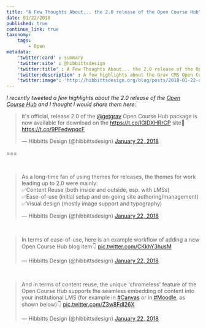 ```yaml
---
title: "A Few Thoughts About... the 2.0 release of the Open Course Hub"
date: 01/22/2018
published: true
continue_link: true
taxonomy:
    tags:
        - Open
metadata:
    'twitter:card' : summary
    'twitter:site' : @hibbittsdesign
    'twitter:title' : A Few Thoughts About... the 2.0 release of the Open Course Hub
    'twitter:description' : A few highlights about the Grav CMS Open Course Hub package.
    'twitter:image': 'http://hibbittsdesign.org/blog/posts/2018-01-22-a-few-thoughts-about-the-two-dot-oh-release-of-open-course-hub/screenshot.jpg'
---
```


_I recently tweeted a few highlights about the 2.0 release of the [Open Course Hub](https://github.com/hibbitts-design/grav-skeleton-course-hub) and I thought I would share them here:_

<blockquote class="twitter-tweet" data-lang="en"><p lang="en" dir="ltr">It&#39;s official, release 2.0 of the <a href="https://twitter.com/getgrav?ref_src=twsrc%5Etfw">@getgrav</a> Open Course Hub package is now available for download on the <a href="https://t.co/IGIDXHRrCP">https://t.co/IGIDXHRrCP</a> site🍻 <a href="https://t.co/9PFedwpqcF">https://t.co/9PFedwpqcF</a></p>&mdash; Hibbitts Design (@hibbittsdesign) <a href="https://twitter.com/hibbittsdesign/status/955506358333263872?ref_src=twsrc%5Etfw">January 22, 2018</a></blockquote>
<script async src="https://platform.twitter.com/widgets.js" charset="utf-8"></script>

===

<br>
<blockquote class="twitter-tweet" data-conversation="none" data-lang="en"><p lang="en" dir="ltr">As a long-time fan of using themes for releases, the themes for work leading up to 2.0 were mainly:<br>✅Content Reuse (both inside and outside, esp. with LMSs)<br>✅Ease-of-use (initial setup and on-going site authoring/management)<br>✅Visual design (mostly image support and typography)</p>&mdash; Hibbitts Design (@hibbittsdesign) <a href="https://twitter.com/hibbittsdesign/status/955508032212951040?ref_src=twsrc%5Etfw">January 22, 2018</a></blockquote>
<script async src="https://platform.twitter.com/widgets.js" charset="utf-8"></script>
<br>
<blockquote class="twitter-tweet" data-conversation="none" data-lang="en"><p lang="en" dir="ltr">In terms of ease-of-use, here is an example workflow of adding a new Open Course Hub blog item👇 <a href="https://t.co/CKkhY3husM">pic.twitter.com/CKkhY3husM</a></p>&mdash; Hibbitts Design (@hibbittsdesign) <a href="https://twitter.com/hibbittsdesign/status/955511179287277569?ref_src=twsrc%5Etfw">January 22, 2018</a></blockquote>
<script async src="https://platform.twitter.com/widgets.js" charset="utf-8"></script>
<br>
<blockquote class="twitter-tweet" data-conversation="none" data-lang="en"><p lang="en" dir="ltr">And in terms of content reuse, the unique &#39;chromeless&#39; feature of the Open Course Hub supports the seamless embedding of content into your institutional LMS (for example in <a href="https://twitter.com/hashtag/Canvas?src=hash&amp;ref_src=twsrc%5Etfw">#Canvas</a> or in <a href="https://twitter.com/hashtag/Moodle?src=hash&amp;ref_src=twsrc%5Etfw">#Moodle</a>, as shown below)👇 <a href="https://t.co/Z3w8Fdl26X">pic.twitter.com/Z3w8Fdl26X</a></p>&mdash; Hibbitts Design (@hibbittsdesign) <a href="https://twitter.com/hibbittsdesign/status/955512635176321024?ref_src=twsrc%5Etfw">January 22, 2018</a></blockquote>
<script async src="https://platform.twitter.com/widgets.js" charset="utf-8"></script>
